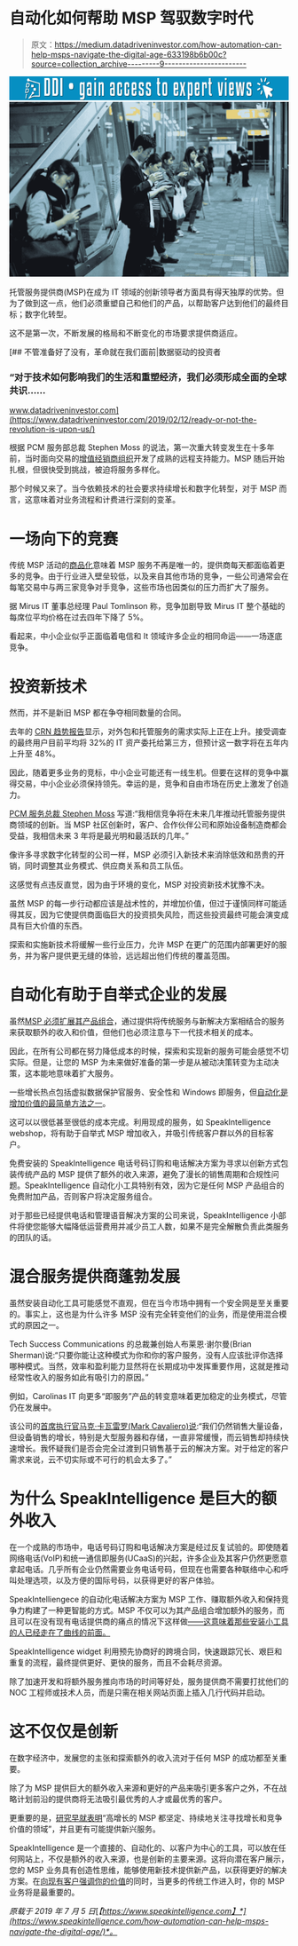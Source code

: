 # 自动化如何帮助 MSP 驾驭数字时代

> 原文：<https://medium.datadriveninvestor.com/how-automation-can-help-msps-navigate-the-digital-age-633198b6b00c?source=collection_archive---------9----------------------->

[![](img/69d1433d83bdbdb3b3b7d61d7b346fcc.png)](http://www.track.datadriveninvestor.com/1B9E)![](img/6ed284a307504182102ddbb8f05441b8.png)

托管服务提供商(MSP)在成为 IT 领域的创新领导者方面具有得天独厚的优势。但为了做到这一点，他们必须重塑自己和他们的产品，以帮助客户达到他们的最终目标；数字化转型。

这不是第一次，不断发展的格局和不断变化的市场要求提供商适应。

[](https://www.datadriveninvestor.com/2019/02/12/ready-or-not-the-revolution-is-upon-us/) [## 不管准备好了没有，革命就在我们面前|数据驱动的投资者

### “对于技术如何影响我们的生活和重塑经济，我们必须形成全面的全球共识……

www.datadriveninvestor.com](https://www.datadriveninvestor.com/2019/02/12/ready-or-not-the-revolution-is-upon-us/) 

根据 PCM 服务部总裁 Stephen Moss 的说法，第一次重大转变发生在十多年前，当时面向交易的[增值经销商组织](https://searchitchannel.techtarget.com/definition/VAR)开发了成熟的远程支持能力。MSP 随后开始扎根，但很快受到挑战，被迫将服务多样化。

那个时候又来了。当今依赖技术的社会要求持续增长和数字化转型，对于 MSP 而言，这意味着对业务流程和计费进行深刻的变革。

# 一场向下的竞赛

传统 MSP 活动的[商品化](https://www.channelweb.co.uk/crn-uk/feature/3009184/the-evolution-of-the-msp-part-one)意味着 MSP 服务不再是唯一的，提供商每天都面临着更多的竞争。由于行业进入壁垒较低，以及来自其他市场的竞争，一些公司通常会在每笔交易中与两三家竞争对手竞争，这些市场也因类似的压力而扩大了服务。

据 Mirus IT 董事总经理 Paul Tomlinson 称，竞争加剧导致 Mirus IT 整个基础的每席位平均价格在过去四年下降了 5%。

看起来，中小企业似乎正面临着电信和 It 领域许多企业的相同命运——一场逐底竞争。

# 投资新技术

然而，并不是新旧 MSP 都在争夺相同数量的合同。

去年的 [CRN 趋势报告](https://www.channelweb.co.uk/crn-uk/report/3036392/crn-msp-trends-report-2018)显示，对外包和托管服务的需求实际上正在上升。接受调查的最终用户目前平均将 32%的 IT 资产委托给第三方，但预计这一数字将在五年内上升至 48%。

因此，随着更多业务的竞标，中小企业可能还有一线生机。但要在这样的竞争中赢得交易，中小企业必须保持领先。幸运的是，竞争和自由市场在历史上激发了创造力。

[PCM 服务总裁 Stephen Moss](https://www.linkedin.com/in/stephenwmoss/) 写道:“我相信竞争将在未来几年推动托管服务提供商领域的创新。当 MSP 社区创新时，客户、合作伙伴公司和原始设备制造商都会受益，我相信未来 3 年将是最光明和最活跃的几年。”

像许多寻求数字化转型的公司一样，MSP 必须引入新技术来消除低效和昂贵的开销，同时调整其业务模式、供应商关系和员工队伍。

这感觉有点违反直觉，因为由于环境的变化，MSP 对投资新技术犹豫不决。

虽然 MSP 的每一步行动都应该是战术性的，并增加价值，但过于谨慎同样可能适得其反，因为它使提供商面临巨大的投资损失风险，而这些投资最终可能会演变成具有巨大价值的东西。

探索和实施新技术将缓解一些行业压力，允许 MSP 在更广的范围内部署更好的服务，并为客户提供更无缝的体验，远远超出他们传统的覆盖范围。

# 自动化有助于自举式企业的发展

虽然[MSP 必须扩展其产品组合](https://www.channelfutures.com/strategy/pcm-world-leader-in-managed-services-predicts-big-changes-ahead)，通过提供将传统服务与新解决方案相结合的服务来获取额外的收入和价值，但他们也必须注意与下一代技术相关的成本。

因此，在所有公司都在努力降低成本的时候，探索和实现新的服务可能会感觉不切实际。但是，让您的 MSP 为未来做好准备的第一步是从被动决策转变为主动决策，这本能地意味着扩大服务。

一些增长热点包括虚拟数据保护官服务、安全性和 Windows 即服务，但[自动化是增加价值的最简单方法之一](https://www.speakintelligence.com/automated-telecoms-what-you-need-to-know-2/)。

这可以以很低甚至很低的成本完成。利用现成的服务，如 SpeakIntelligence webshop，将有助于自举式 MSP 增加收入，并吸引传统客户群以外的目标客户。

免费安装的 SpeakIntelligence 电话号码订购和电话解决方案为寻求以创新方式包装传统产品的 MSP 提供了额外的收入来源，避免了漫长的销售周期和合规性问题。SpeakIntelligence 自动化小工具特别有效，因为它是任何 MSP 产品组合的免费附加产品，否则客户将决定服务组合。

对于那些已经提供电话和管理语音解决方案的公司来说，SpeakIntelligence 小部件将使您能够大幅降低运营费用并减少员工人数，如果不是完全解散负责此类服务的团队的话。

# 混合服务提供商蓬勃发展

虽然安装自动化工具可能感觉不直观，但在当今市场中拥有一个安全网是至关重要的。事实上，这也是为什么许多 MSP 没有完全转变他们的业务，而是使用混合模式的原因之一。

Tech Success Communications 的总裁兼创始人布莱恩·谢尔曼(Brian Sherman)说:“只要你能让这种模式为你和你的客户服务，没有人应该批评你选择哪种模式。当然，效率和盈利能力显然将在长期成功中发挥重要作用，这就是推动经常性收入的服务如此有吸引力的原因。”

例如，Carolinas IT 向更多“即服务”产品的转变意味着更加稳定的业务模式，尽管仍在发展中。

该公司的[首席执行官马克·卡瓦雷罗(Mark Cavaliero)说](https://searchitchannel.techtarget.com/feature/MSP-business-model-transformation-Five-tips-for-navigating-change):“我们仍然销售大量设备，但设备销售的增长，特别是大型服务器和存储，一直非常缓慢，而云销售却持续快速增长。我怀疑我们是否会完全过渡到只销售基于云的解决方案。对于给定的客户需求来说，云不切实际或不可行的机会太多了。”

# 为什么 SpeakIntelligence 是巨大的额外收入

在一个成熟的市场中，电话号码订购和电话解决方案是经过反复试验的。即使随着网络电话(VoIP)和统一通信即服务(UCaaS)的兴起，许多企业及其客户仍然更愿意拿起电话。几乎所有企业仍然需要业务电话号码，但现在也需要各种联络中心和呼叫处理选项，以及方便的国际号码，以获得更好的客户体验。

SpeakIntelliengece 的自动化电话解决方案为 MSP 工作、赚取额外收入和保持竞争力构建了一种更智能的方式。MSP 不仅可以为其产品组合增加额外的服务，而且可以在没有现有电话提供商的痛点的情况下这样做[——这意味着那些安装小工具的人已经走在了曲线的前面。](https://www.speakintelligence.com/whitepapers/)

SpeakIntelligence widget 利用预先协商好的跨境合同，快速跟踪冗长、艰巨和重复的流程，最终提供更好、更快的服务，而且不会耗尽资源。

除了加速开发和将额外服务推向市场的时间等好处，服务提供商不需要打扰他们的 NOC 工程师或技术人员，而是只需在相关网站页面上插入几行代码并启动。

# 这不仅仅是创新

在数字经济中，发展您的主张和探索额外的收入流对于任何 MSP 的成功都至关重要。

除了为 MSP 提供巨大的额外收入来源和更好的产品来吸引更多客户之外，不在战略计划前沿的提供商将无法吸引最优秀的人才或最优秀的客户。

更重要的是，[研究早就表明](https://www.itproportal.com/features/the-evolution-of-the-managed-service-provider/)“高增长的 MSP 都坚定、持续地关注寻找增长和竞争价值的领域”，并且更有可能提供新兴服务。

SpeakIntelligence 是一个直接的、自动化的、以客户为中心的工具，可以放在任何网站上，不仅是额外的收入来源，也是创新的主要来源。这将向潜在客户展示，您的 MSP 业务具有创造性思维，能够使用新技术提供新产品，以获得更好的解决方案。在[向现有客户强调你的价值](https://www.speakintelligence.com/how-automation-increases-customer-retention-in-telco/)的同时，当更多的传统工作进入时，你的 MSP 业务将是最重要的。

*原载于 2019 年 7 月 5 日*[*【https://www.speakintelligence.com】*](https://www.speakintelligence.com/how-automation-can-help-msps-navigate-the-digital-age/)*。*